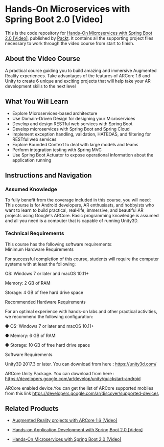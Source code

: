 # Hands-On Microservices with Spring Boot 2.0 [Video]
This is the code repository for [Hands-On Microservices with Spring Boot 2.0 [Video]](https://www.packtpub.com/application-development/augmented-reality-projects-arcore-16-video?utm_source=github&utm_medium=repository&utm_campaign=9781789618136), published by [Packt](https://www.packtpub.com/?utm_source=github). It contains all the supporting project files necessary to work through the video course from start to finish.
## About the Video Course
A practical course guiding you to build amazing and immersive Augmented Reality experiences. Take advantages of the features of ARCore 1.6 and Unity to create 6 unique and exciting projects that will help take your AR development skills to the next level

<H2>What You Will Learn</H2>
<DIV class=book-info-will-learn-text>
<UL>
<LI>Explore Microservices-based architecture 
<LI>Use Domain-Driven Design for designing your Microservices 
<LI>Develop and design RESTful web services with Spring Boot&nbsp; 
<LI>Develop microservices with Spring Boot and Spring Cloud 
<LI>Implement exception handling, validation, HATEOAS, and filtering for RESTful web services 
<LI>Explore Bounded Context to deal with large models and teams 
<LI>Perform integration testing with Spring MVC 
<LI>Use Spring Boot Actuator to expose operational information about the application running </LI></UL></DIV>

## Instructions and Navigation
### Assumed Knowledge
To fully benefit from the coverage included in this course, you will need:<br/>
This course is for Android developers, AR enthusiasts, and hobbyists who want to learn to build practical, real-life, immersive, and beautiful AR projects using Google's ARCore. Basic programming knowledge is assumed and all you need is a computer that is capable of running Unity3D.
### Technical Requirements
This course has the following software requirements:<br/>
Minimum Hardware Requirements

For successful completion of this course, students will require the computer systems with at least the following:

OS: Windows 7 or later and macOS 10.11+

Memory: 2 GB of RAM

Storage: 4 GB of free hard drive space

Recommended Hardware Requirements

For an optimal experience with hands-on labs and other practical activities, we recommend the following configuration:

● OS: Windows 7 or later and macOS 10.11+

● Memory: 6 GB of RAM

● Storage: 10 GB of free hard drive space

Software Requirements

Unity3D  2017.3 or later. You can download from here  :  https://unity3d.com/

ARCore  Unity Package. You can download from here : https://developers.google.com/ar/develop/unity/quickstart-android

ARCore enabled device.You can get the list of ARCore supported mobiles from this link https://developers.google.com/ar/discover/supported-devices

## Related Products
* [Augmented Reality projects with ARCore 1.6 [Video]](https://www.packtpub.com/application-development/hands-application-development-spring-boot-20-video?utm_source=github&utm_medium=repository&utm_campaign=9781789137712)

* [Hands-on Application Development with Spring Boot 2.0 [Video]](https://www.packtpub.com/application-development/hands-application-development-spring-boot-20-video?utm_source=github&utm_medium=repository&utm_campaign=9781789137712)

* [Hands-On Microservices with Spring Boot 2.0 [Video]](https://www.packtpub.com/application-development/hands-microservices-spring-boot-20-video?utm_source=github&utm_medium=repository&utm_campaign=9781788991551)
